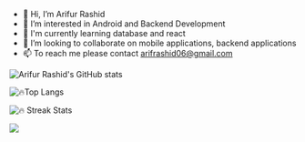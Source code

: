 - 👋 Hi, I’m Arifur Rashid
- 👀 I’m interested in Android and Backend Development
- 🌱 I'm currently learning database and react
- 💞️ I’m looking to collaborate on mobile applications, backend applications
- 📫 To reach me please contact arifrashid06@gmail.com

<!---
Arifur05/Arifur05 is a ✨ special ✨ repository because its `README.md` (this file) appears on your GitHub profile.
You can click the Preview link to take a look at your changes.
--->
![Arifur Rashid's GitHub stats](https://github-readme-stats-git-masterrstaa-rickstaa.vercel.app/api?username=Arifur05&show_icons=true&theme=radical)

![🔥Top Langs](https://github-readme-stats-git-masterrstaa-rickstaa.vercel.app/api/top-langs/?username=Arifur05&layout=compact&theme=radical)


![🔥 Streak Stats](https://github-readme-streak-stats.herokuapp.com/?user=Arifur05&theme=dark)

![](https://komarev.com/ghpvc/?username=Arifur05&color=green)
